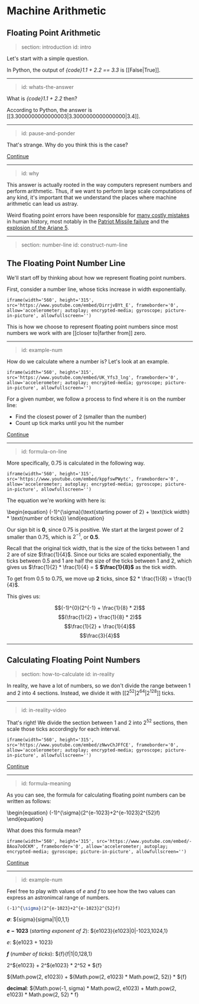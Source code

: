 # Machine Arithmetic

## Floating Point Arithmetic

> section: introduction
> id: intro

Let's start with a simple question.

In Python, the output of _{code}1.1 + 2.2 == 3.3_ is [[False|True]].

---
> id: whats-the-answer

What is _{code}1.1 + 2.2_ then? 

According to Python, the answer is [[3.3000000000000003|3.3000000000000000|3.4]].

---
> id: pause-and-ponder

That's strange. Why do you think this is the case?

[Continue](btn:next)

---
> id: why

This answer is actually rooted in the way computers represent numbers and perform arithmetic. Thus, if we want to perform large scale computations of any kind, it's important that we understand the places where machine arithmetic can lead us astray.

Weird floating point errors have been responsible for [many costly mistakes](https://www.nsc.liu.se/wg25/book/ch1/) in human history, most notably in the [Patriot Missile failure](https://www.nsc.liu.se/wg25/book/ch1/) and the [explosion of the Ariane 5](http://www-users.math.umn.edu/~arnold/disasters/ariane.html).

---
> section: number-line
> id: construct-num-line

## The Floating Point Number Line

We'll start off by thinking about how we represent floating point numbers.

First, consider a number line, whose ticks increase in width exponentially.
    
    iframe(width='560', height='315', src='https://www.youtube.com/embed/DirrjvBYt_E', frameborder='0', allow='accelerometer; autoplay; encrypted-media; gyroscope; picture-in-picture', allowfullscreen='')

This is how we choose to represent floating point numbers since most numbers we work with are [[closer to|farther from]] zero.

---
> id: example-num

How do we calculate where a number is? Let's look at an example.

    iframe(width='560', height='315', src='https://www.youtube.com/embed/UK_Yfs3_lng', frameborder='0', allow='accelerometer; autoplay; encrypted-media; gyroscope; picture-in-picture', allowfullscreen='')

For a given number, we follow a process to find where it is on the number line:
* Find the closest power of 2 (smaller than the number)
* Count up tick marks until you hit the number

[Continue](btn:next)

---
> id: formula-on-line

More specifically, 0.75 is calculated in the following way.

    iframe(width='560', height='315', src='https://www.youtube.com/embed/kppfswPWytc', frameborder='0', allow='accelerometer; autoplay; encrypted-media; gyroscope; picture-in-picture', allowfullscreen='')

The equation we're working with here is:

\begin{equation} 
(-1)^{\sigma}(\text{starting power of 2} + \text{tick width} * \text{number of ticks})
\end{equation} 

Our sign bit is __$0$__, since $0.75$ is positive. We start at the largest power of 2 smaller than $0.75$, which is $2^{-1}$, or __$0.5$__.

Recall that the original tick width, that is the size of the ticks between $1$ and $2$ are of size $\frac{1}{4}$. Since our ticks are scaled exponentially, the ticks between $0.5$ and $1$ are half the size of the ticks between $1$ and $2$, which gives us $\frac{1}{2} * \frac{1}{4} = $ __$\frac{1}{8}$__ as the tick width.

To get from $0.5$ to $0.75$, we move up __$2$__ ticks, since $2 * \frac{1}{8} = \frac{1}{4}$.

This gives us:

$$(-1)^{0}(2^{-1} + \frac{1}{8} * 2)$$
$$(\frac{1}{2} + \frac{1}{8} * 2)$$
$$\frac{1}{2} + \frac{1}{4}$$
$$\frac{3}{4}$$




---
## Calculating Floating Point Numbers
> section: how-to-calculate
> id: in-reality

In reality, we have a lot of numbers, so we don't divide the range between 1 and 2 into 4 sections. Instead, we divide it with [[$2^{52}$|$2^{64}$|$2^{128}$]] ticks.

---
> id: in-reality-video

That's right! We divide the section between 1 and 2 into $2^{52}$ sections, then scale those ticks accordingly for each interval.

    iframe(width='560', height='315', src='https://www.youtube.com/embed/zNwvChJFfCE', frameborder='0', allow='accelerometer; autoplay; encrypted-media; gyroscope; picture-in-picture', allowfullscreen='')

[Continue](btn:next)

---
> id: formula-meaning

As you can see, the formula for calculating floating point numbers can be written as follows:

\begin{equation}
(-1)^{\sigma}(2^{e-1023}+2^{e-1023}2^{52}f)
\end{equation}

What does this formula mean?

    iframe(width='560', height='315', src='https://www.youtube.com/embed/-BAoa7oOCKM', frameborder='0', allow='accelerometer; autoplay; encrypted-media; gyroscope; picture-in-picture', allowfullscreen='')

[Continue](btn:next)

---
> id: example-num

Feel free to play with values of $e$ and $f$ to see how the two values can express an astronimcal range of numbers.

``` latex
(-1)^{\sigma}(2^{e-1023}+2^{e-1023}2^{52}f)
```

__$\sigma$__: ${sigma}{sigma|1|0,1,1}

__$e - 1023$__ (_starting exponent of 2_): ${e1023}{e1023|0|-1023,1024,1}

$e$: ${e1023 + 1023}

__$f$__ (_number of ticks_): ${f}{f|1|0,128,1}

2^${e1023} + 2^${e1023} * 2^52 * ${f}

${Math.pow(2, e1023)} + ${Math.pow(2, e1023) * Math.pow(2, 52)} * ${f}

__decimal__: ${Math.pow(-1, sigma) * Math.pow(2, e1023) + Math.pow(2, e1023) * Math.pow(2, 52) * f}
    
